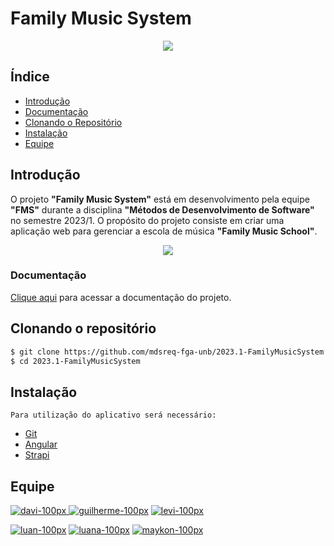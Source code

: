 
# Family Music System

<p align="center">
<img src="http://img.shields.io/static/v1?label=STATUS&message=PROCESSING&color=GREEN&style=for-the-badge"/>
</p>

## Índice 

* [Introdução](#Introdução)
* [Documentação](#documentação)
* [Clonando o Repositório](#clonando-o-repositório)
* [Instalação](#instalação)
* [Equipe](#equipe)

## Introdução

O projeto **"Family Music System"** está em desenvolvimento pela equipe **"FMS"** durante a disciplina **"Métodos de Desenvolvimento de Software"** no semestre 2023/1. O propósito do projeto consiste em criar uma aplicação web para gerenciar a escola de música **"Family Music School"**. 

<p align="center">
<img src="https://user-images.githubusercontent.com/89596623/232324171-b4e4cb66-a4b4-4f98-8e65-2a5f54bdacb7.png">
</p>

### Documentação

[Clique aqui](https://mdsreq-fga-unb.github.io/2023.1-FamilyMusicSystem/) para acessar a documentação do projeto. 

## Clonando o repositório
```bash
$ git clone https://github.com/mdsreq-fga-unb/2023.1-FamilyMusicSystem.git
$ cd 2023.1-FamilyMusicSystem
```

## Instalação
`Para utilização do aplicativo será necessário: `

- [Git](https://git-scm.com/)
- [Angular](https://angular.io/)
- [Strapi](https://strapi.io/)

## Equipe
<a href="https://github.com/davirany"> ![davi-100px](https://user-images.githubusercontent.com/89596623/232325365-f51e4b38-d22e-4f74-ab3f-a39b55a71721.png) <a>
 <a href="https://github.com/guinuto">![guilherme-100px](https://user-images.githubusercontent.com/89596623/232325368-feb63fbe-fe9f-4e8a-aa7f-1666a4a7e407.png)<a> <a href="https://github.com/lordiin">![levi-100px](https://user-images.githubusercontent.com/89596623/232325382-09f5ce01-2580-462d-ab33-88ed6863ddc0.png)<a> 

<a href="https://github.com/luanduartee">![luan-100px](https://user-images.githubusercontent.com/89596623/232325387-e9d71652-536c-46ea-99ef-26182b0af2d0.png)<a> <a href="https://github.com/luanasoares0901">![luana-100px](https://user-images.githubusercontent.com/89596623/232325390-1e27cef3-f27c-49dd-9b05-f61952f2c506.png)<a> <a href="https://github.com/maykonjuso">![maykon-100px](https://user-images.githubusercontent.com/89596623/232325392-79161aa9-10dd-4be2-9623-e7cd645b6455.png)    



